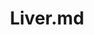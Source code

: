 ---
title: Liver.md
release_version: v1.2
model_type: asct-b
description: '[Anatomical Structures, Cell Types, plus Biomarkers (ASCT+B) tables](https://hubmapconsortium.github.io/ccf/pages/ccf-anatomical-structures.html) aim to capture the nested *part_of* structure of anatomical human body parts, the typology of cells, and biomarkers used to identify cell types. The tables are authored and reviewed by an international team of experts.'
creators:
  - 0000-0003-1940-6740
  - 0000-0002-4174-2786
  - 0000-0003-1824-1067
project_leads:
  - 0000-0002-3321-6137
reviewers:
  - 0000-0002-8849-808X
  - 0000-0003-0495-9940
  - 0000-0002-7954-6705
  - 0000-0001-7655-4833
creation_date: 2022-05-06T00:00:00
license: CC BY 4.0
publisher:  HuBMAP 
funder:  National Institutes of Health 
award_number:  OT2OD026671 
hubmap_id:  HBM456.SLDZ.399 
datatable: asct-b_vh_liver.csv
doi: https://doi.org/10.48539/HBM456.SLDZ.399
---